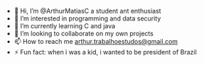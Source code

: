 - 👋 Hi, I’m @ArthurMatiasC a student ant enthusiast
- 👀 I’m interested in programming and data security
- 🌱 I’m currently learning C and java 
- 💞️ I’m looking to collaborate on my own projects
- 📫 How to reach me arthur.trabalhoestudos@gmail.com
- ⚡ Fun fact: when i was a kid, i wanted to be president of Brazil

<!---
Arthur157Sven/Arthur157Sven is a ✨ special ✨ repository because its `README.md` (this file) appears on your GitHub profile.
You can click the Preview link to take a look at your changes.
--->
